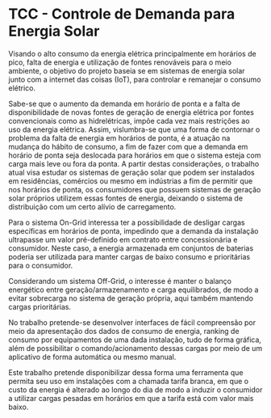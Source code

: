 # TCC -  Controle de Demanda para Energia Solar

Visando o alto consumo da energia elétrica principalmente em horários de pico, falta de energia e utilização de fontes renováveis para o meio ambiente, o objetivo do projeto baseia se em sistemas de energia solar junto com a internet das coisas (IoT), para controlar e remanejar o consumo elétrico.

Sabe-se que o aumento da demanda em horário de ponta e a falta de disponibilidade de novas fontes de geração de energia elétrica por fontes convencionais como as hidrelétricas, impõe cada vez mais restrições ao uso da energia elétrica. Assim, vislumbra-se que uma forma de contornar o problema da falta de energia em horários de ponta, é a atuação na mudança do hábito de consumo, a fim de fazer com que a demanda em horário de ponta seja deslocada para horários em que o sistema esteja com carga mais leve ou fora da ponta. A partir destas considerações, o trabalho atual visa estudar os sistemas de geração solar que podem ser instalados em residências, comércios ou mesmo em indústrias a fim de permitir que nos horários de ponta, os consumidores que possuem sistemas de geração solar próprios utilizem essas fontes de energia, deixando o sistema de distribuição com um certo alívio de carregamento.

Para o sistema On-Grid interessa ter a possibilidade de desligar cargas específicas em horários de ponta, impedindo que a demanda da instalação ultrapasse um valor pré-definido em contrato entre concessionária e consumidor. Neste caso, a energia armazenada em conjuntos de baterias poderia ser utilizada para manter cargas de baixo consumo e prioritárias para o consumidor.

Considerando um sistema Off-Grid, o interesse é manter o balanço energético entre geração/armazenamento e carga equilibrados, de modo a evitar sobrecarga no sistema de geração própria, aqui também mantendo cargas prioritárias.

No trabalho pretende-se desenvolver interfaces de fácil compreensão por meio da apresentação dos dados de consumo de energia, ranking de consumo por equipamentos de uma dada instalação, tudo de forma gráfica, além de possibilitar o comando/acionamento dessas cargas por meio de um aplicativo de forma automática ou mesmo manual.

Este trabalho pretende disponibilizar dessa forma uma ferramenta que permita seu uso em instalações com a chamada tarifa branca, em que o custo da energia é alterado ao longo do dia de modo a induzir o consumidor a utilizar cargas pesadas em horários em que a tarifa está com valor mais baixo.
